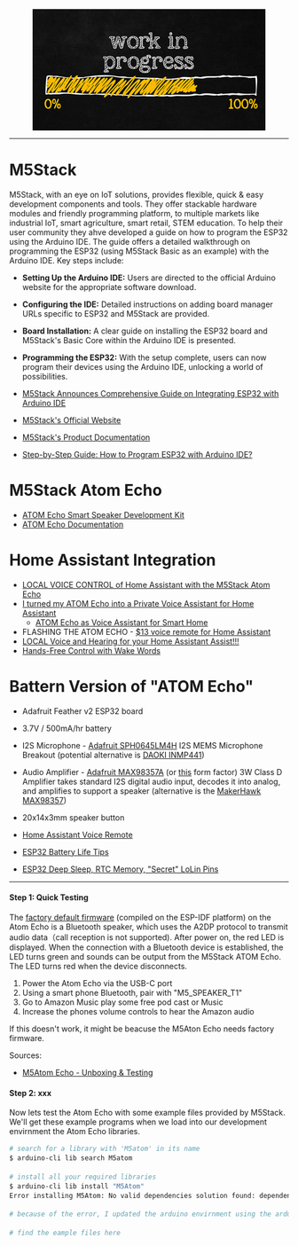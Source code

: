 <!--
Maintainer:   jeffskinnerbox@yahoo.com / www.jeffskinnerbox.me
Version:      0.0.0
-->


<div align="center">
<img src="https://raw.githubusercontent.com/jeffskinnerbox/blog/main/content/images/banners-bkgrds/work-in-progress.jpg" title="These materials require additional work and are not ready for general use." align="center" width=420px height=219px>
</div>


-----



# M5Stack
M5Stack, with an eye on IoT solutions, provides flexible, quick & easy development components and tools.
They offer stackable hardware modules and friendly programming platform, to multiple markets like
industrial IoT, smart agriculture, smart retail, STEM education.
To help their user community
they ahve developed a guide on how to program the ESP32 using the Arduino IDE.
The guide offers a detailed walkthrough on programming the ESP32
(using M5Stack Basic as an example) with the Arduino IDE.
Key steps include:

* **Setting Up the Arduino IDE:** Users are directed to the official Arduino website for the appropriate software download.
* **Configuring the IDE:** Detailed instructions on adding board manager URLs specific to ESP32 and M5Stack are provided.
* **Board Installation:** A clear guide on installing the ESP32 board and M5Stack's Basic Core within the Arduino IDE is presented.
* **Programming the ESP32:** With the setup complete, users can now program their devices using the Arduino IDE, unlocking a world of possibilities.

* [M5Stack Announces Comprehensive Guide on Integrating ESP32 with Arduino IDE](https://www.digitaljournal.com/pr/news/getnews/m5stack-announces-comprehensive-guide-on-integrating-esp32-with-arduino-ide)
* [M5Stack's Official Website](https://shop.m5stack.com/)
* [M5Stack's Product Documentation](https://docs.m5stack.com/en/products)
* [Step-by-Step Guide: How to Program ESP32 with Arduino IDE?](https://shop.m5stack.com/blogs/news/step-by-step-guide-how-to-program-esp32-with-arduino-ide)

# M5Stack Atom Echo
* [ATOM Echo Smart Speaker Development Kit](https://shop.m5stack.com/products/atom-echo-smart-speaker-dev-kit)
* [ATOM Echo Documentation](https://docs.m5stack.com/en/atom/atomecho)

# Home Assistant Integration
* [LOCAL VOICE CONTROL of Home Assistant with the M5Stack Atom Echo](https://www.youtube.com/watch?v=U2rykdQlSgA)
* [I turned my ATOM Echo into a Private Voice Assistant for Home Assistant](https://peyanski.com/atom-echo-as-private-voice-assistant/)
    * [ATOM Echo as Voice Assistant for Smart Home](https://www.youtube.com/watch?v=H12dX5oTBGg)
* FLASHING THE ATOM ECHO - [$13 voice remote for Home Assistant](https://www.home-assistant.io/voice_control/thirteen-usd-voice-remote/)
* [LOCAL Voice and Hearing for your Home Assistant Assist!!!](https://www.youtube.com/watch?v=MOJQU5zyoIY)
* [Hands-Free Control with Wake Words](https://www.mostlychris.com/hands-free-control-with-wake-words/)

# Battern Version of "ATOM Echo"
* Adafruit Feather v2 ESP32 board
* 3.7V / 500mA/hr battery
* I2S Microphone - [Adafruit SPH0645LM4H][01] I2S MEMS Microphone Breakout (potential alternative is [DAOKI INMP441][02])
* Audio Amplifier - [Adafruit MAX98357A][03] (or [this][04] form factor) 3W Class D Amplifier takes standard I2S digital audio input, decodes it into analog, and amplifies to support a speaker (alternative is the [MakerHawk MAX98357][05])
* 20x14x3mm speaker button

* [Home Assistant Voice Remote](https://www.youtube.com/watch?v=EeUG3Si9fZk)
* [ESP32 Battery Life Tips](https://www.youtube.com/watch?v=4EZYYPmQnJY)
* [ESP32 Deep Sleep, RTC Memory, "Secret" LoLin Pins](https://www.youtube.com/watch?v=r75MrWIVIw4)


---------


#### Step 1: Quick Testing
The [factory default firmware][10] (compiled on the ESP-IDF platform) on the Atom Echo is a Bluetooth speaker,
which uses the A2DP protocol to transmit audio data（call reception is not supported).
After power on, the red LED is displayed.
When the connection with a Bluetooth device is established,
the LED turns green and sounds can be output from the M5Stack ATOM Echo.
The LED turns red when the device disconnects.

1. Power the Atom Echo via the USB-C port
2. Using a smart phone Bluetooth, pair with "M5_SPEAKER_T1"
3. Go to Amazon Music play some free pod cast or Music
4. Increase the phones volume controls to hear the Amazon audio

If this doesn't work, it might be beacuse the M5Aton Echo needs factory firmware.

Sources:
* [M5Atom Echo - Unboxing & Testing](https://www.youtube.com/watch?v=ZMFTXzuPBqQ)

#### Step 2: xxx
Now lets test the Atom Echo with some example files provided by M5Stack.
We'll get these example programs when we load into our development envirnment
the Atom Echo libraries.

```bash
# search for a library with 'M5atom' in its name
$ arduino-cli lib search M5atom

# install all your required libraries
$ arduino-cli lib install "M5Atom"
Error installing M5Atom: No valid dependencies solution found: dependency 'ATOM-ECHO' is not available

# because of the error, I updated the arduino envirnment using the arduino IDE

# find the eample files here
```


[01]:https://www.adafruit.com/product/3421
[02]:https://www.amazon.com/gp/product/B0821521CV
[03]:https://www.adafruit.com/product/3006
[04]:https://www.adafruit.com/product/5770
[05]:https://www.amazon.com/gp/product/B07PS653CD

[10]:https://github.com/m5stack/M5-ProductExampleCodes/tree/master/Core/Atom/AtomEcho


